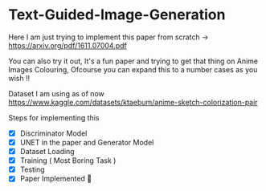 # Text-Guided-Image-Generation

Here I am just trying to implement this paper from scratch -> https://arxiv.org/pdf/1611.07004.pdf

You can also try it out, It's a fun paper and trying to get that thing on Anime Images Colouring, Ofcourse you can expand this to a number cases as you wish !! 

Dataset I am using as of now https://www.kaggle.com/datasets/ktaebum/anime-sketch-colorization-pair


Steps for implementing this

- [x] Discriminator Model
- [x] UNET in the paper and Generator Model
- [x] Dataset Loading
- [x] Training ( Most Boring Task )
- [x] Testing
- [x] Paper Implemented 🥳
